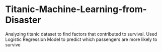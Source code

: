 # Titanic-Machine-Learning-from-Disaster
Analyzing titanic dataset to find factors that contributed to survival. Used Logistic Regression Model to predict which passengers are more likely to survive
